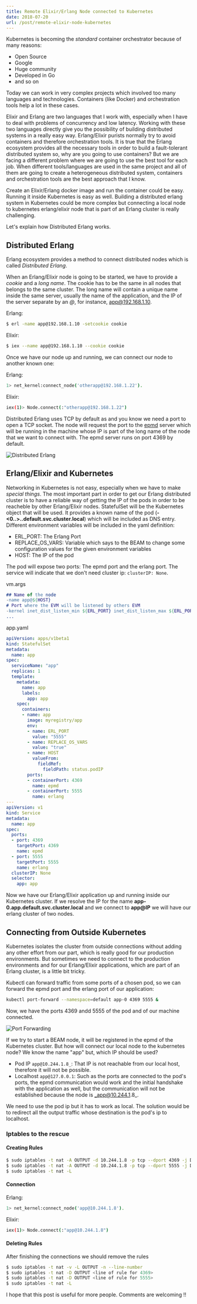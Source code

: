 ```yaml
---
title: Remote Elixir/Erlang Node connected to Kubernetes
date: 2018-07-20
url: /post/remote-elixir-node-kubernetes
---
```


Kubernetes is becoming the _standard_ container orchestrator because of many reasons:

* Open Source
* Google
* Huge community
* Developed in Go
* and so on

Today we can work in very complex projects which involved too many languages and technologies. Containers (like Docker) and orchestration tools help a lot in these cases.

Elixir and Erlang are two languages that I work with, especially when I have to deal with problems of concurrency and low latency. Working with these two languages directly give you the possibility of building distributed systems in a really easy way. Erlang/Elixir purists normally try to avoid containers and therefore orchestration tools. It is true that the Erlang ecosystem provides all the necessary tools in order to build a fault-tolerant distributed system so, why are you going to use containers? But we are facing a different problem where we are going to use the best tool for each job. When different tools/languages are used in the same project and all of them are going to create a heterogeneous distributed system, containers and orchestration tools are the best approach that I know.

Create an Elixir/Erlang docker image and run the container could be easy. Running it inside Kubernetes is easy as well. Building a distributed erlang system in Kubernetes could be more complex but connecting a local node to kubernetes erlang/elixir node that is part of an Erlang cluster is really challenging.

Let's explain how Distributed Erlang works.

## Distributed Erlang

Erlang ecosystem provides a method to connect distributed nodes which is called _Distributed Erlang_.

When an Erlang/Elixir node is going to be started, we have to provide a _cookie_ and a _long name_. The cookie has to be the same in all nodes that belongs to the same cluster. The long name will contain a unique name inside the same server, usually the name of the application, and the IP of the server separate by an _@_, for instance, app@192.168.1.10.

Erlang:
```bash
$ erl -name app@192.168.1.10 -setcookie cookie
```

Elixir:
```bash
$ iex --name app@192.168.1.10 --cookie cookie
```

Once we have our node up and running, we can connect our node to another known one:

Erlang:
```bash
1> net_kernel:connect_node('otherapp@192.168.1.22').
```

Elixir:
```bash
iex(1)> Node.connect(:"otherapp@192.168.1.22")
```

Distributed Erlang uses TCP by default as and you know we need a port to open a TCP socket. The node will request the port to the [epmd](http://erlang.org/doc/man/epmd.html) server which will be running in the machine whose IP is part of the long name of the node that we want to connect with. The epmd server runs on port 4369 by default.

![Distributed Erlang](/img/distributed_erlang.png)

## Erlang/Elixir and Kubernetes

Networking in Kubernetes is not easy, especially when we have to make _special things_. The most important part in order to get our Erlang distributed cluster is to have a reliable way of getting the IP of the pods in order to be reacheble by other Erlang/Elixir nodes. StatefulSet will be the Kubernetes object that will be used. It provides a known name of the pod (__<name of the app>-<0..>.<selector>.default.svc.cluster.local__) which will be included as DNS entry.
Different environment variables will be included in the yaml definition:

* ERL_PORT: The Erlang Port
* REPLACE_OS_VARS: Variable which says to the BEAM to change some configuration values for the given environment variables
* HOST: The IP of the pod

The pod will expose two ports: The epmd port and the erlang port. The service will indicate that we don't need cluster ip: `clusterIP: None`.

vm.args

```erlang
## Name of the node
-name app@${HOST}
# Port where the EVM will be listened by others EVM
-kernel inet_dist_listen_min ${ERL_PORT} inet_dist_listen_max ${ERL_PORT}
...
```

app.yaml
```yaml
apiVersion: apps/v1beta1
kind: StatefulSet
metadata:
  name: app
spec:
  serviceName: "app"
  replicas: 1
  template:
    metadata:
      name: app
      labels:
        app: app
    spec:
      containers:
      - name: app
        image: myregistry/app
        env:
        - name: ERL_PORT
          value: "5555"
        - name: REPLACE_OS_VARS
          value: "true"
        - name: HOST
          valueFrom:
            fieldRef:
              fieldPath: status.podIP
        ports:
        - containerPort: 4369
          name: epmd
        - containerPort: 5555
          name: erlang
---
apiVersion: v1
kind: Service
metadata:
  name: app
spec:
  ports:
  - port: 4369
    targetPort: 4369
    name: epmd
  - port: 5555
    targetPort: 5555
    name: erlang  
  clusterIP: None  
  selector:
    app: app
```

Now we have our Erlang/Elixir application up and running inside our Kubernetes cluster. If we resolve the IP for the name __app-0.app.default.svc.cluster.local__ and we connect to __app@IP__ we will have our erlang cluster of two nodes.

## Connecting from Outside Kubernetes

Kubernetes isolates the cluster from outside connections without adding any other effort from our part, which is really good for our production environments. But sometimes we need to connect to the production environments and for our Erlang/Elixir applications, which are part of an Erlang cluster, is a little bit tricky.

Kubectl can forward traffic from some ports of a chosen pod, so we can forward the epmd port and the erlang port of our application:

```bash
kubectl port-forward --namespace=default app-0 4369 5555 &
```

Now, we have the ports 4369 andd 5555 of the pod and of our machine connected.

![Port Forwarding](/static/img/port_forwarding.png)

If we try to start a BEAM node, it will be registered in the epmd of the Kubernetes cluster. But how will connect our local node to the kubernetes node? We know the name "app" but, which IP should be used?

* Pod IP `app@10.244.1.8_`: That IP is not reachable from our local host, therefore it will not be possible.
* Localhost `app@127.0.0.1`: Such as the ports are connected to the pod's ports, the epmd communication would work and the initial handshake with the application as well, but the communication will not be established because the node is _app@10.244.1.8_.

We need to use the pod ip but it has to work as local. The solution would be to redirect all the output traffic whose destination is the pod's ip to localhost.

### Iptables to the rescue

#### Creating Rules
```bash
$ sudo iptables -t nat -A OUTPUT -d 10.244.1.8 -p tcp --dport 4369 -j DNAT --to-destination 127.0.0.1:4369
$ sudo iptables -t nat -A OUTPUT -d 10.244.1.8 -p tcp --dport 5555 -j DNAT --to-destination 127.0.0.1:5555
$ sudo iptables -t nat -L
```

#### Connection

Erlang:
```bash
1> net_kernel:connect_node('app@10.244.1.8').
```

Elixir:
```bash
iex(1)> Node.connect(:"app@10.244.1.8")
```

#### Deleting Rules

After finishing the connections we should remove the rules

```bash
$ sudo iptables -t nat -v -L OUTPUT -n --line-number
$ sudo iptables -t nat -D OUTPUT <line of rule for 4369>
$ sudo iptables -t nat -D OUTPUT <line of rule for 5555>
$ sudo iptables -t nat -L
```

I hope that this post is useful for more people. Comments are welcoming !!